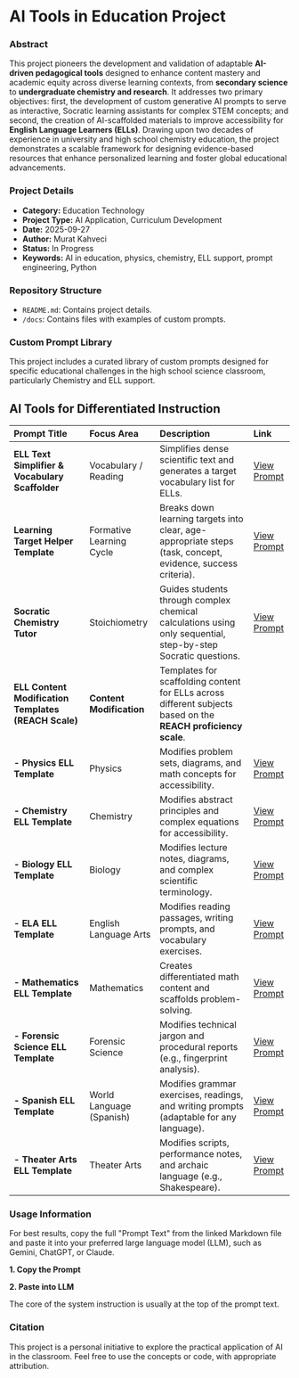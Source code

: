 # AI Tools in Education Project

### Abstract
This project pioneers the development and validation of adaptable **AI-driven pedagogical tools** designed to enhance content mastery and academic equity across diverse learning contexts, from **secondary science** to **undergraduate chemistry and research**. It addresses two primary objectives: first, the development of custom generative AI prompts to serve as interactive, Socratic learning assistants for complex STEM concepts; and second, the creation of AI-scaffolded materials to improve accessibility for **English Language Learners (ELLs)**. Drawing upon two decades of experience in university and high school chemistry education, the project demonstrates a scalable framework for designing evidence-based resources that enhance personalized learning and foster global educational advancements.

### Project Details

* **Category:** Education Technology
* **Project Type:** AI Application, Curriculum Development
* **Date:** 2025-09-27
* **Author:** Murat Kahveci
* **Status:** In Progress
* **Keywords:** AI in education, physics, chemistry, ELL support, prompt engineering, Python 

### Repository Structure

- `README.md`: Contains project details.
- `/docs`: Contains files with examples of custom prompts.

### Custom Prompt Library

This project includes a curated library of custom prompts designed for specific educational challenges in the high school science classroom, particularly Chemistry and ELL support.

## AI Tools for Differentiated Instruction

| **Prompt Title** | **Focus Area** | **Description** | **Link** |
| :--- | :--- | :--- | :--- |
| **ELL Text Simplifier & Vocabulary Scaffolder** | Vocabulary / Reading | Simplifies dense scientific text and generates a target vocabulary list for ELLs. | [View Prompt](/projectsgit/ai-in-education/docs/ell_text_simplifier) |
| **Learning Target Helper Template** | Formative Learning Cycle | Breaks down learning targets into clear, age-appropriate steps (task, concept, evidence, success criteria). | [View Prompt](/projectsgit/ai-in-education/docs/lt-helper-prompt) |
| **Socratic Chemistry Tutor** | Stoichiometry | Guides students through complex chemical calculations using only sequential, step-by-step Socratic questions. | [View Prompt](/projectsgit/ai-in-education/docs/socratic_chemistry_tutor) |
| **ELL Content Modification Templates (REACH Scale)** | **Content Modification** | Templates for scaffolding content for ELLs across different subjects based on the **REACH proficiency scale**. | |
| **- Physics ELL Template** | Physics | Modifies problem sets, diagrams, and math concepts for accessibility. | [View Prompt](/projectsgit/ai-in-education/docs/physics-ell-template-prompt) |
| **- Chemistry ELL Template** | Chemistry | Modifies abstract principles and complex equations for accessibility. | [View Prompt](/projectsgit/ai-in-education/docs/chemistry-ell-template-prompt) |
| **- Biology ELL Template** | Biology | Modifies lecture notes, diagrams, and complex scientific terminology. | [View Prompt](/projectsgit/ai-in-education/docs/biology-ell-template-prompt) |
| **- ELA ELL Template** | English Language Arts | Modifies reading passages, writing prompts, and vocabulary exercises. | [View Prompt](/projectsgit/ai-in-education/docs/ela-ell-template-prompt) |
| **- Mathematics ELL Template** | Mathematics | Creates differentiated math content and scaffolds problem-solving. | [View Prompt](/projectsgit/ai-in-education/docs/math-ell-template-prompt) |
| **- Forensic Science ELL Template** | Forensic Science | Modifies technical jargon and procedural reports (e.g., fingerprint analysis). | [View Prompt](/projectsgit/ai-in-education/docs/forensic-ell-template-prompt) |
| **- Spanish ELL Template** | World Language (Spanish) | Modifies grammar exercises, readings, and writing prompts (adaptable for any language). | [View Prompt](/projectsgit/ai-in-education/docs/spanish-ell-template-prompt) |
| **- Theater Arts ELL Template** | Theater Arts | Modifies scripts, performance notes, and archaic language (e.g., Shakespeare). | [View Prompt](/projectsgit/ai-in-education/docs/theather-ell-template-prompt) |

### Usage Information

For best results, copy the full "Prompt Text" from the linked Markdown file and paste it into your preferred large language model (LLM), such as Gemini, ChatGPT, or Claude.

**1. Copy the Prompt**

**2. Paste into LLM**

The core of the system instruction is usually at the top of the prompt text.


### Citation

This project is a personal initiative to explore the practical application of AI in the classroom. Feel free to use the concepts or code, with appropriate attribution.

